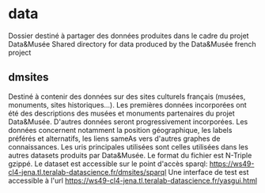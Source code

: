 # data
Dossier destiné à partager des données produites dans le cadre du projet Data&Musée
Shared directory for data produced by the Data&amp;Musée french project

## dmsites
Destiné à contenir des données sur des sites culturels français (musées, monuments, sites historiques...). Les premières données incorporées ont été des descriptions des musées et monuments partenaires du projet Data&Musée. D'autres données seront progressivement incorporées. Les données concernent notamment la position géographique, les labels préférés et alternatifs, les liens sameAs vers d'autres graphes de connaissances. Les uris principales utilisées sont celles utilisées dans les autres datasets produits par Data&Musée.
Le format du fichier est N-Triple gzippé.
Le dataset est accessible sur le point d'accès sparql:
https://ws49-cl4-jena.tl.teralab-datascience.fr/dmsites/sparql
Une interface de test est accessible à l'url
https://ws49-cl4-jena.tl.teralab-datascience.fr/yasgui.html
